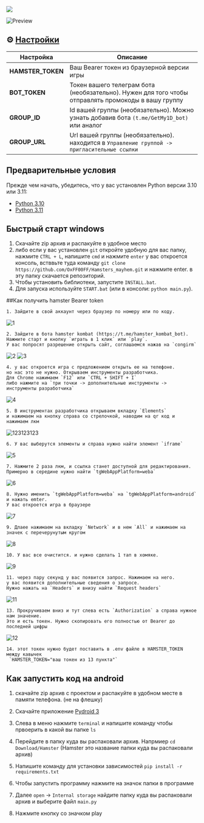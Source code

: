 [<img src="https://img.shields.io/badge/python-3.10%20%7C%203.11-blue">](https://www.python.org/downloads/)

![Preview](https://github.com/user-attachments/assets/3264960e-cbc8-438d-8f39-6d609a3f954f)


## ⚙ [Настройки](https://github.com/OxFF00FF/Hamsters_mayhem/blob/master/.env.example)
| Настройка                    | Описание                                                                                      |
|------------------------------|-----------------------------------------------------------------------------------------------|
| **HAMSTER_TOKEN**            | Ваш Bearer токен из браузерной версии игры                                                    |
| **BOT_TOKEN**                | Токен вашего телеграм бота (необязательно). Нужен для того чтобы отправлять промокоды в вашу группу |
| **GROUP_ID**                 | Id вашей группы (необязательно). Можно узнать добавив бота `(t.me/GetMy1D_bot)` или аналог    |
| **GROUP_URL**                | Url вашей группы (необязательно). находится в `Управление группой -> пригласительные ссылки`  |

## Предварительные условия
Прежде чем начать, убедитесь, что у вас установлен Python версии 3.10 или 3.11:
- [Python 3.10](https://www.python.org/downloads/release/python-3100/)
- [Python 3.11](https://www.python.org/downloads/release/python-3110/)


## Быстрый старт windows
1. Скачайте zip архив и распакуйте в удобное место
2. либо если у вас установлен `git` откройте удобную для вас папку, нажмите `CTRL + L`, напишите `cmd` и нажмите `enter`
    у вас откроется консоль, встввьте туда команду `git clone https://github.com/OxFF00FF/Hamsters_mayhem.git` и нажмите enter.
    в эту папку скачается репозиторий.
3. Чтобы установить библиотеки, запустите `INSTALL.bat`.
4. Для запуска используйте `START.bat` (или в консоли: `python main.py`).





##Как получить hamster Bearer token

    1. Зайдите в свой аккаунт через браузер по номеру или по коду.

![1](https://github.com/user-attachments/assets/0f307b70-b5fa-4479-9ffa-fe0cad537a9e)

    2. Зайдите в бота hamster kombat (https://t.me/hamster_kombat_bot).
    Нажмите старт и кнопку `играть в 1 клик` или `play`.
    У вас попросят разрешение открыть сайт, соглашаемся нажав на `congirm`

![2](https://github.com/user-attachments/assets/b95141ed-c44e-4853-ad2e-de47e463c18e)
![3](https://github.com/user-attachments/assets/5975d491-2b28-4b70-bf8f-1558ab3c8683)

    4. у вас откроется игра с предложением открыть ее на телефоне.
    но нас это не нужно. Открываем инструменты разработчика.
    Для Chrome нажимаем `F12` или `CTRL + SHIFT + I`
    либо нажмите на `три точки -> дополнительные инструменты -> инструменты разработчика`

![4](https://github.com/user-attachments/assets/610bf810-6d66-4a35-ad08-a558275bf939)

    5. В инструментах разработчика открываем вкладку `Elements`
    и нажимаем на кнопку справа со стрелочкой, наводим на qr код и нажимаем лкм

![123123123](https://github.com/user-attachments/assets/b01121d8-11f5-42a5-9ffd-2596bc855d2e)

    6. У вас выберутся элементы и справа нужно найти элемент `iframe` 
![5](https://github.com/user-attachments/assets/b99f849a-568d-42c0-8de8-edf28adb4fa1)

    7. Нажмите 2 раза лкм, и ссылка станет доступной для редактирования.
    Примерно в середине нужно найти `tgWebAppPlatform=weba`

![6](https://github.com/user-attachments/assets/7536093e-b1cf-4183-93e3-e31cba21e73b)

    8. Нужно именить `tgWebAppPlatform=weba` на `tgWebAppPlatform=android` и нажать emter. 
    У вас откроется игра в браузере

![7](https://github.com/user-attachments/assets/c463489e-bd83-4ea9-8daa-6a81e960514e)

    9. Длаее нажимаем на вкладку `Network` и в нем `All` и нажимаем на значек с перечерунутым кругом

![8](https://github.com/user-attachments/assets/320d8eb3-f3c2-4589-ad47-1445a6a4b50c)

    10. У вас все очистится. и нужно сделать 1 тап в хомяке.

![9](https://github.com/user-attachments/assets/3592748b-5629-4e64-83e4-7cf88ef5d5b1)

    11. через пару секунд у вас появится запрос. Нажимаем на него. 
    у вас появится дополнительные сведения о запросе.
    Нужно нажать на `Headers` и внизу найти `Request headers`

![11](https://github.com/user-attachments/assets/aceb418e-87c5-4746-b515-29cfa0bff660)

    13. Прокручиваем вниз и тут слева есть `Authorization` а справа нужное нам значение.
    Это и есть токен. Нужно скопировать его полностью от Bearer до последней цифры

![12](https://github.com/user-attachments/assets/a68c821c-ebe1-4829-8897-29ca5908fdff)

    14. этот токен нужно будет поставить в .env файле в HAMSTER_TOKEN между кавычек
     `HAMSTER_TOKEN="ваш токен из 13 пункта"`


## Как запустить код на android

1. скачайте zip архив с проектом и распакуйте в удобном месте в памяти телефона. (не на флешку)

2. Скачайте приложение [Pydroid 3](https://play.google.com/store/apps/details?id=ru.iiec.pydroid3&hl=ru)
3. Слева в меню нажмите `terminal` и напишите команду чтобы првоерить в какой вы папке `ls`
4. Перейдите в папку куда вы распаковали архив. Напрмиер `cd Download/Hamster` (Hamster это название папки куда вы распаковали архив)
5. Напишите команду для установки зависимостей `pip install -r requirements.txt`
6. Чтобы запустить программу нажмите на значок папки в программе 
7. Далее `open` -> `Internal storage` найдите папку куда вы распаковали архив и выберите файл `main.py`
8. Нажмите кнопку со значком play
